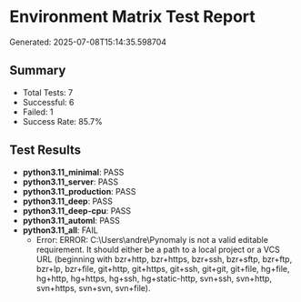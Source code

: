 # Environment Matrix Test Report
Generated: 2025-07-08T15:14:35.598704

## Summary
- Total Tests: 7
- Successful: 6
- Failed: 1
- Success Rate: 85.7%

## Test Results

- **python3.11_minimal**: PASS
- **python3.11_server**: PASS
- **python3.11_production**: PASS
- **python3.11_deep**: PASS
- **python3.11_deep-cpu**: PASS
- **python3.11_automl**: PASS
- **python3.11_all**: FAIL
  - Error: ERROR:  C:\Users\andre\Pynomaly is not a valid editable requirement. It should either be a path to a local project or a VCS URL (beginning with bzr+http, bzr+https, bzr+ssh, bzr+sftp, bzr+ftp, bzr+lp, bzr+file, git+http, git+https, git+ssh, git+git, git+file, hg+file, hg+http, hg+https, hg+ssh, hg+static-http, svn+ssh, svn+http, svn+https, svn+svn, svn+file).
